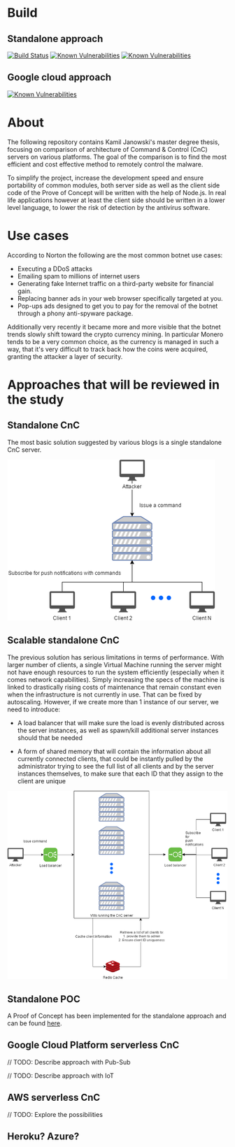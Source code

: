 # Build

## Standalone approach

[![Build Status](https://travis-ci.org/kamiljano/CloudDoorThesis.svg?branch=master)](https://travis-ci.org/kamiljano/CloudDoorThesis)
[![Known Vulnerabilities](https://snyk.io/test/github/kamiljano/CloudDoorThesis/badge.svg?targetFile=/poc/standalone/CloudDoorServer/package.json)](https://snyk.io/test/github/kamiljano/CloudDoorThesis)
[![Known Vulnerabilities](https://snyk.io/test/github/kamiljano/CloudDoorThesis/badge.svg?targetFile=/poc/standalone/CloudDoorClient/package.json)](https://snyk.io/test/github/kamiljano/CloudDoorThesis)

## Google cloud approach

[![Known Vulnerabilities](https://snyk.io/test/github/kamiljano/CloudDoorThesis/badge.svg?targetFile=/poc/gcp/CloudDoorRegistrationFunction/package.json)](https://snyk.io/test/github/kamiljano/CloudDoorThesis)

# About

The following repository contains Kamil Janowski's master degree thesis, focusing on comparison of architecture
of Command & Control (CnC) servers on various platforms. The goal of the comparison is to find the most efficient
and cost effective method to remotely control the malware.

To simplify the project, increase the development speed and ensure portability of common modules,
both server side as well as the client side code of the Prove of Concept will be written
with the help of Node.js. In real life applications however at least the client side
should be written in a lower level language, to lower the risk of detection by the antivirus software.

# Use cases

According to Norton the following are the most common botnet use cases:
* Executing a DDoS attacks
* Emailing spam to millions of internet users
* Generating fake Internet traffic on a third-party website for financial gain.
* Replacing banner ads in your web browser specifically targeted at you.
* Pop-ups ads designed to get you to pay for the removal of the botnet through a phony anti-spyware package.

Additionally very recently it became more and more visible that the botnet trends slowly shift
toward the crypto currency mining. In particular Monero tends to be a very common choice, as 
the currency is managed in such a way, that it's very difficult to track back how the coins 
were acquired, granting the attacker a layer of security.

# Approaches that will be reviewed in the study

## Standalone CnC

The most basic solution suggested by various blogs is a single standalone CnC server.

![Standalone architecture](architecture/standaloneArchitecture.png "Standalone architecture")

## Scalable standalone CnC

The previous solution has serious limitations in terms of performance. With larger number of clients, a single
Virtual Machine running the server might not have enough resources to run the system efficiently
(especially when it comes network capabilities). Simply increasing the specs of the machine is linked to drastically
rising costs of maintenance that remain constant even when the infrastructure is not currently in use.
That can be fixed by autoscaling. However, if we create more than 1 instance of our server, we need to introduce:

* A load balancer that will make sure the load is evenly distributed across the server instances, as well as 
spawn/kill additional server instances should that be needed

* A form of shared memory that will contain the information about all currently connected clients, that could be
instantly pulled by the administrator trying to see the full list of all clients and by the server instances themselves,
to make sure that each ID that they assign to the client are unique 

![Standalone standalone architecture](architecture/standaloneArchitectureScaled.png "Standalone scalable architecture")

## Standalone POC

A Proof of Concept has been implemented for the standalone approach and can be found
[here](https://github.com/kamiljano/CloudDoorThesis/tree/master/poc/standalone).

## Google Cloud Platform serverless CnC

// TODO: Describe approach with Pub-Sub

// TODO: Describe approach with IoT

## AWS serverless CnC

// TODO: Explore the possibilities

## Heroku? Azure?